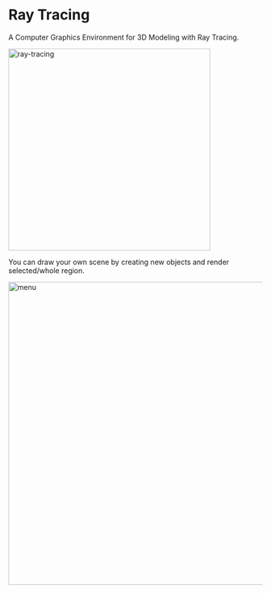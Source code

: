 # Ray Tracing
A Computer Graphics Environment for 3D Modeling with Ray Tracing.

<img src="https://github.com/irsisyphus/pictures/raw/master/ray-tracing/ray.png" alt="ray-tracing" width=400/>

You can draw your own scene by creating new objects and render selected/whole region.

<img src="https://github.com/irsisyphus/pictures/raw/master/ray-tracing/menu.png" alt="menu" width=600/>
